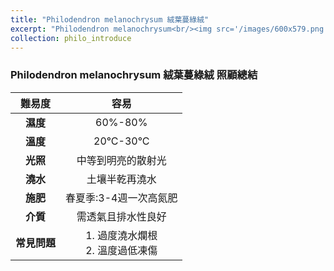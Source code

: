 ```yaml
---
title: "Philodendron melanochrysum 絨葉蔓綠絨"
excerpt: "Philodendron melanochrysum<br/><img src='/images/600x579.png'>"
collection: philo_introduce
---
```


### Philodendron melanochrysum 絨葉蔓綠絨 照顧總結

|**難易度**| 容易 |
|:-:|:-:|
|**濕度**|60%-80%|
|**溫度**|20°C-30°C|
|**光照**|中等到明亮的散射光|
|**澆水**|土壤半乾再澆水|
|**施肥**|春夏季:3-4週一次高氮肥|
|**介質**|需透氣且排水性良好|
|**常見問題**|1. 過度澆水爛根<br>2. 溫度過低凍傷|
